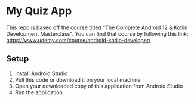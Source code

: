 # My Quiz App

This repo is based off the course titled "The Complete Android 12 & Kotlin Development Masterclass". You can find that course by following this link: https://www.udemy.com/course/android-kotlin-developer/

## Setup

1. Install Android Studio
2. Pull this code or download it on your local machine
3. Open your downloaded copy of this application from Android Studio
4. Run the application
